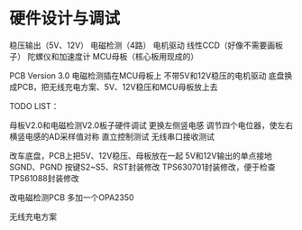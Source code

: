 # 硬件设计与调试

稳压输出（5V、12V）
电磁检测（4路）
电机驱动
线性CCD（好像不需要画板子）
陀螺仪和加速度计
MCU母板（核心板用现成的）

PCB Version 3.0
电磁检测插在MCU母板上
不带5V和12V稳压的电机驱动
底盘换成PCB，把无线充电方案、5V、12V稳压和MCU母板放上去

TODO LIST：

母板V2.0和电磁检测V2.0板子硬件调试
更换左侧竖电感
调节四个电位器，使左右横竖电感的AD采样值对称
直立控制测试
无线串口接收测试

改车底盘，PCB上把5V、12V稳压、母板放在一起
5V和12V输出的单点接地 SGND、PGND
按键S2~S5、RST封装修改
TPS630701封装修改，便于检查
TPS61088封装修改

改电磁检测PCB
多加一个OPA2350

无线充电方案
